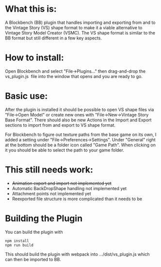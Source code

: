# What this is:

A Blockbench (BB) plugin that handles importing and exporting from and to the Vintage Story (VS) shape format to make it a viable alternative to Vintage Story Model Creator (VSMC). The VS shape format is similar to the BB format but still different in a few key aspects.

# How to install:

Open Blockbench and select "File->Plugins..." then drag-and-drop the vs_plugin.js  file into the window that opens and you are ready to go.

# Basic use:

After the plugin is installed it should be possible to open VS shape files via "File->Open Model" or create new ones with "File->New->Vintage Story Base Format". There should also be new Actions in the Import and Export sections to import from and export to VS shape format.

For Blockbench to figure out texture paths from the base game on its own, I added a setting under "File->Preferences->Settings". Under "General" right at the bottom should be a folder icon called "Game Path". When clicking on it you should be able to select the path to your game folder.

# This still needs work:

- ~~Animation export and import not implemented yet~~ 
- Automatic BackDropShape handling not implemented yet
- Attachment points not implemented yet
- Reexported file structure is more complicated than it needs to be

# Building the Plugin

You can build the plugin with

```console
npm install
npm run build
```
This should build the plugin with webpack into .../dist/vs_plugin.js which can then be imported to BB.